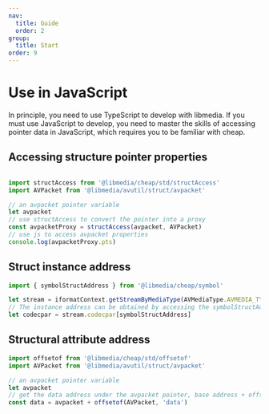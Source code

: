 ```yaml
---
nav:
  title: Guide
  order: 2
group:
  title: Start
order: 9
---
```


# Use in JavaScript

In principle, you need to use TypeScript to develop with libmedia. If you must use JavaScript to develop, you need to master the skills of accessing pointer data in JavaScript, which requires you to be familiar with cheap.

## Accessing structure pointer properties

```javascript

import structAccess from '@libmedia/cheap/std/structAccess'
import AVPacket from '@libmedia/avutil/struct/avpacket'

// an avpacket pointer variable
let avpacket
// use structAccess to convert the pointer into a proxy
const avpacketProxy = structAccess(avpacket, AVPacket)
// use js to access avpacket properties
console.log(avpacketProxy.pts)

```

## Struct instance address

```javascript
import { symbolStructAddress } from '@libmedia/cheap/symbol'

let stream = iformatContext.getStreamByMediaType(AVMediaType.AVMEDIA_TYPE_AUDIO)
// The instance address can be obtained by accessing the symbolStructAddress attribute of the instance
let codecpar = stream.codecpar[symbolStructAddress]

```

## Structural attribute address

```javascript
import offsetof from '@libmedia/cheap/std/offsetof'
import AVPacket from '@libmedia/avutil/struct/avpacket'

// an avpacket pointer variable
let avpacket
// get the data address under the avpacket pointer, base address + offset
const data = avpacket + offsetof(AVPacket, 'data')

```